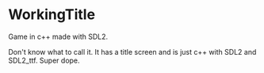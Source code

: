 # WorkingTitle
Game in c++ made with SDL2.

Don't know what to call it. It has a title screen and is just c++ with SDL2 and SDL2_ttf. Super dope.
